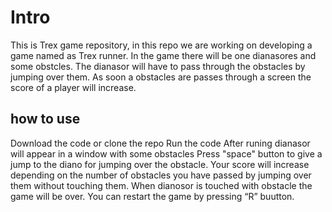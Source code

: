 # Intro
This is Trex game repository, in this repo we are working on developing a game named as Trex runner.
In the game there will be one dianasores and some obstcles.
The dianasor will have to pass through the obstacles by jumping over them.
As soon a obstacles are passes through a screen the score of a player will increase.
## how to use
Download the code or clone the repo
Run the code
After runing dianasor will appear in a window with some obstacles
Press "space" button to give a jump to the diano for jumping over the obstacle.
Your score will increase depending on the number of obstacles you have passed by jumping over them without touching them.
When dianosor is touched with obstacle the game will be over.
You can restart the game by pressing “R” buutton.

